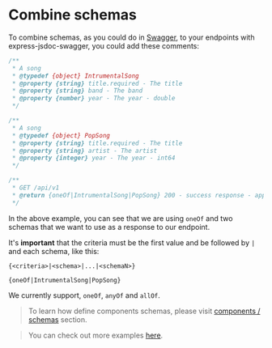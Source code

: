 # Combine schemas
To combine schemas, as you could do in [Swagger](https://swagger.io/docs/specification/data-models/oneof-anyof-allof-not/), to your endpoints with express-jsdoc-swagger, you could add these comments:

```javascript
/**
 * A song
 * @typedef {object} IntrumentalSong
 * @property {string} title.required - The title
 * @property {string} band - The band
 * @property {number} year - The year - double
 */

/**
 * A song
 * @typedef {object} PopSong
 * @property {string} title.required - The title
 * @property {string} artist - The artist
 * @property {integer} year - The year - int64
 */

/**
 * GET /api/v1
 * @return {oneOf|IntrumentalSong|PopSong} 200 - success response - application/json
 */
```
In the above example, you can see that we are using `oneOf` and two schemas that we want to use as a response to our endpoint.

It's **important** that the criteria must be the first value and be followed by `|` and each schema, like this:
```
{<criteria>|<schema>|...|<schemaN>}

{oneOf|IntrumentalSong|PopSong}
```

We currently support, `oneOf`, `anyOf` and `allOf`.

> To learn how define components schemas, please visit [components / schemas](components.md) section.

> You can check out more examples [here](https://github.com/BRIKEV/express-jsdoc-swagger/blob/master/examples/combineSchemas/index.js).
